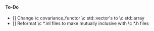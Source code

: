 
#### To-Do

 - []  Change \c covariance_functor \c std::vector's to \c std::array
 - []  Reformat \c *.inl files to make mutually inclusive with \c *.h
       files 


